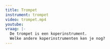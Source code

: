 ```yaml
---
title: Trompet
instrument: trompet
video: trompet.mp4
youtube: 
vraag: |-
  De trompet is een koperinstrument.
  Welke andere koperinstrumenten ken je nog?
---
```


